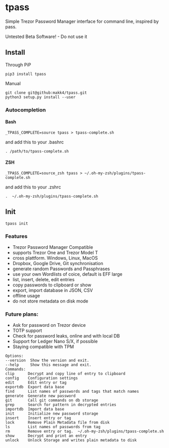 # tpass

Simple Trezor Password Manager interface for command line, inspired by pass.

Untested Beta Software! - Do not use it


## Install

Through PiP
```
pip3 install tpass
```
Manual
```
git clone git@github:makk4/tpass.git
python3 setup.py install --user
```
### Autocompletion
#### Bash
```
_TPASS_COMPLETE=source tpass > tpass-complete.sh
```
and add this to your .bashrc
```
. /path/to/tpass-complete.sh
```
#### ZSH
```
_TPASS_COMPLETE=source_zsh tpass > ~/.oh-my-zsh/plugins/tpass-complete.sh
```
and add this to your .zshrc
```
.  ~/.oh-my-zsh/plugins/tpass-complete.sh
```
## Init
```
tpass init
```
### Features
- Trezor Password Manager Compatible
- supports Trezor One and Trezor Model T
- cross plattform. Windows, Linux, MacOS
- Dropbox, Google Drive, Git synchronisation
- generate random Passwords and Passphrases
- use your own Wordlists of coice, default is EFF large
- list, insert, delete, edit entries
- copy passwords to clipboard or show
- export, import database in JSON, CSV
- offline usage
- do not store metadata on disk mode
### Future plans:
- Ask for password on Trezor device
- TOTP support
- Check for password leaks, online and with local DB
- Support for Ledger Nano S/X, if possible
- Staying compatible with TPM

```
Options:
--version  Show the version and exit.
--help     Show this message and exit.
Commands:
clip      Decrypt and copy line of entry to clipboard
config    Configuration settings
edit      Edit entry or tag
exportdb  Export data base
find      List names of passwords and tags that match names
generate  Generate new password
git       Call git commands on db storage
grep      Search for pattern in decrypted entries
importdb  Import data base
init      Initialize new password storage
insert    Insert entry or tag
lock      Remove Plain Metadata file from disk
ls        List names of passwords from tag
rm        Remove entry or tag.  ~/.oh-my-zsh/plugins/tpass-complete.sh
show      Decrypt and print an entry
unlock    Unlock Storage and writes plain metadata to disk
```